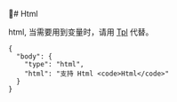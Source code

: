 # Html

html, 当需要用到变量时，请用 [Tpl](./Tpl.md) 代替。

```schema:height="200"
{
  "body": {
    "type": "html",
    "html": "支持 Html <code>Html</code>"
  }
}
```

